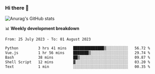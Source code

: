 ### Hi there 👋
![Anurag's GitHub stats](https://github-readme-stats.vercel.app/api?username=jami1024&show_icons=true&theme=radical)

📊 **Weekly development breakdown**
<!--START_SECTION:waka-->

```txt
From: 25 July 2023 - To: 01 August 2023

Python         3 hrs 41 mins   ██████████████▒░░░░░░░░░░   56.72 %
Vue.js         1 hr 56 mins    ███████▒░░░░░░░░░░░░░░░░░   29.74 %
Bash           38 mins         ██▒░░░░░░░░░░░░░░░░░░░░░░   09.87 %
Shell Script   12 mins         ▓░░░░░░░░░░░░░░░░░░░░░░░░   03.20 %
Text           1 min           ░░░░░░░░░░░░░░░░░░░░░░░░░   00.35 %
```

<!--END_SECTION:waka-->
<!--
**jami1024/jami1024** is a ✨ _special_ ✨ repository because its `README.md` (this file) appears on your GitHub profile.

Here are some ideas to get you started:

- 🔭 I’m currently working on ...
- 🌱 I’m currently learning ...
- 👯 I’m looking to collaborate on ...
- 🤔 I’m looking for help with ...
- 💬 Ask me about ...
- 📫 How to reach me: ...
- 😄 Pronouns: ...
- ⚡ Fun fact: ...
-->
